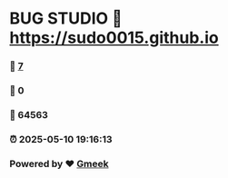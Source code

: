 # BUG STUDIO :link: https://sudo0015.github.io 
### :page_facing_up: [7](https://sudo0015.github.io/tag.html) 
### :speech_balloon: 0 
### :hibiscus: 64563 
### :alarm_clock: 2025-05-10 19:16:13 
### Powered by :heart: [Gmeek](https://github.com/Meekdai/Gmeek)
